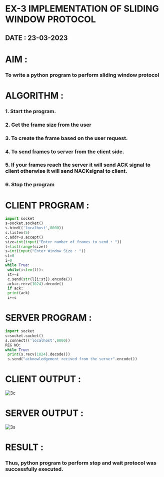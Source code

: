 # EX-3 IMPLEMENTATION OF SLIDING WINDOW PROTOCOL

## DATE : 23-03-2023

# AIM :
### To write a python program to perform sliding window protocol
# ALGORITHM :
### 1. Start the program.
### 2. Get the frame size from the user
### 3. To create the frame based on the user request.
### 4. To send frames to server from the client side.
### 5. If your frames reach the server it will send ACK signal to client otherwise it will send NACKsignal to client.
### 6. Stop the program
# CLIENT PROGRAM :
```py
import socket
s=socket.socket()
s.bind(('localhost',8000))
s.listen(5)
c,addr=s.accept()
size=int(input("Enter number of frames to send : "))
l=list(range(size))
s=int(input("Enter Window Size : "))
st=0
i=0
while True:
 while(i<len(l)):
 st+=s
 c.send(str(l[i:st]).encode())
 ack=c.recv(1024).decode()
 if ack:
 print(ack)
 i+=s

```
# SERVER PROGRAM :
```py
import socket
s=socket.socket()
s.connect(('localhost',8000))
REG NO:
while True:
 print(s.recv(1024).decode())
 s.send("acknowledgement recived from the server".encode())
```
# CLIENT OUTPUT :

![3c](https://github.com/ARSHADAHMEDM/EX-3/assets/128116503/93daa4ad-dcc1-4c03-8592-2d469c19cb2a)


# SERVER OUTPUT :
![3s](https://github.com/ARSHADAHMEDM/EX-3/assets/128116503/f6ba3146-d5fa-4e26-9cd9-63ff9e0de8e9)

# RESULT :
### Thus, python program to perform stop and wait protocol was successfully executed.
